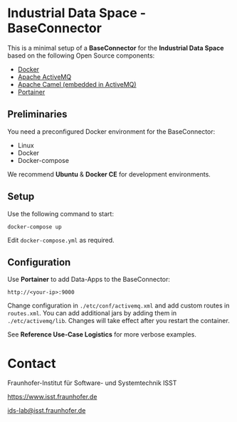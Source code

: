 # Industrial Data Space - BaseConnector
This is a minimal setup of a **BaseConnector** for the **Industrial Data Space** based on the following Open Source components:

* [Docker](https://www.docker.com/)
* [Apache ActiveMQ](http://activemq.apache.org/)
* [Apache Camel (embedded in ActiveMQ)](http://camel.apache.org/)
* [Portainer](https://portainer.io/)

## Preliminaries

You need a preconfigured Docker environment for the BaseConnector:

* Linux
* Docker
* Docker-compose

We recommend **Ubuntu** & **Docker CE** for development environments.

## Setup
Use the following command to start:

    docker-compose up

Edit `docker-compose.yml` as required.

## Configuration

Use **Portainer** to add Data-Apps to the BaseConnector:

    http://<your-ip>:9000

Change configuration in `./etc/conf/activemq.xml` and add custom routes in `routes.xml`.
You can add additional jars by adding them in `./etc/activemq/lib`.
Changes will take effect after you restart the container.

See **Reference Use-Case Logistics** for more verbose examples.

# Contact
Fraunhofer-Institut für Software- und Systemtechnik ISST

<https://www.isst.fraunhofer.de>

ids-lab@isst.fraunhofer.de
